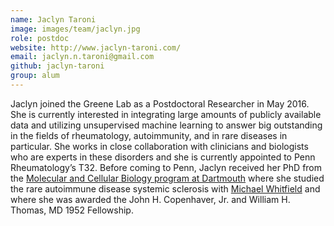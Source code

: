 ```yaml
---
name: Jaclyn Taroni
image: images/team/jaclyn.jpg
role: postdoc
website: http://www.jaclyn-taroni.com/
email: jaclyn.n.taroni@gmail.com
github: jaclyn-taroni
group: alum
---
```


Jaclyn joined the Greene Lab as a Postdoctoral Researcher in May 2016.
She is currently interested in integrating large amounts of publicly available data and utilizing unsupervised machine learning to answer big outstanding in the fields of rheumatology, autoimmunity, and in rare diseases in particular.
She works in close collaboration with clinicians and biologists who are experts in these disorders and she is currently appointed to Penn Rheumatology’s T32.
Before coming to Penn, Jaclyn received her PhD from the [Molecular and Cellular Biology program at Dartmouth](https://graduate.dartmouth.edu/mcb/) where she studied the rare autoimmune disease systemic sclerosis with [Michael Whitfield](http://geiselmed.dartmouth.edu/whitfield/) and where she was awarded the John H. Copenhaver, Jr. and William H. Thomas, MD 1952 Fellowship.
